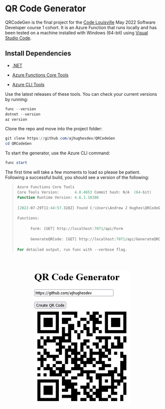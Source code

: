# QR Code Generator

QRCodeGen is the final project for the [Code Louisville](https://www.codelouisville.org) May 2022 Software Developer course 1 cohort. It is an Azure Function that runs locally and has been tested on a machine installed with Windows (64-bit) using [Visual Studio Code](https://visualstudio.microsoft.com/).
 
## Install Dependencies ##

- [.NET](https://download.visualstudio.microsoft.com/download/pr/c246f2b8-da39-4b12-b87d-bf89b6b51298/2d43d4ded4b6a0c4d1a0b52f0b9a3b30/dotnet-sdk-6.0.302-win-x64.exe ".NET 6.x.x Download")

- [Azure Functions Core Tools](https://go.microsoft.com/fwlink/?linkid=2174087 "Azure Functions Core Tools v4.x")

- [Azure CLI Tools](https://aka.ms/installazurecliwindows "Azure CLI Tools latest release")

Use the latest releases of these tools. You can check your current versions by running:

```powershell
func --version
dotnet --version
az version
```

Clone the repo and move into the project folder:

```powershell
git clone https://github.com/ajhughesdev/QRCodeGen
cd QRCodeGen
```

To start the generator, use the Azure CLI command:

```powershell
func start
```

The first time will take a few moments to load so please be patient. Following a successful build, you should see a version of the following:


>```powershell
>Azure Functions Core Tools
>Core Tools Version:       4.0.4653 Commit hash: N/A  (64-bit)
>Function Runtime Version: 4.6.1.18388
>
>[2022-07-29T11:44:57.328Z] Found C:\Users\Andrew J Hughes\QRCodeGen\QRCodeGen.csproj. Using for user secrets file configuration.
>
>Functions:
>
>       Form: [GET] http://localhost:7071/api/Form
>
>       GenerateQRCode: [GET] http://localhost:7071/api/GenerateQRCode
>
>For detailed output, run func with --verbose flag.
>```

<br />
<br />

<p align="center">
<img src="./qr-code-generator.png" alt="screenshot of program" />
</p>
